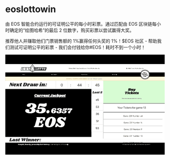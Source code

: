 # eoslottowin

由 EOS 智能合约运行的可证明公平的每小时彩票。通过匹配由 EOS 区块链每小时确定的“绘图哈希”的最后 2 位数字，购买彩票以尝试赢得大奖。

推荐他人并赚取他们门票销售额的 1%赢得任何头奖的 1%！$EOS 社区 - 帮助我们测试可证明公平的彩票 - 我们会付钱给你#EOS！耗时不到一个小时！

![eoslottowin-dapp-gambling-eos-image1_ad44dbea5738838043c1c28aceb34feb](eoslottowin-dapp-gambling-eos-image1_ad44dbea5738838043c1c28aceb34feb.png)
